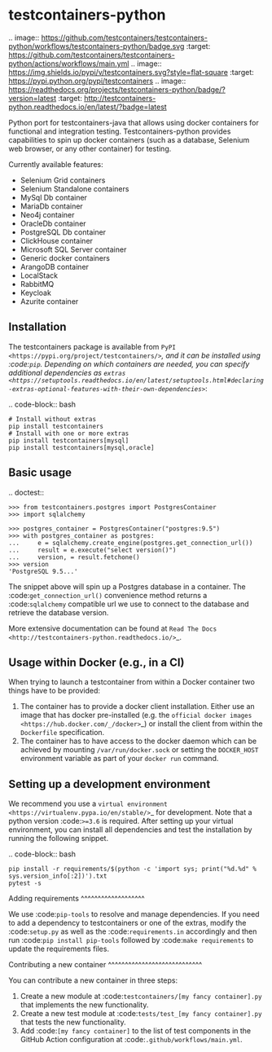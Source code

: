 testcontainers-python
=====================

.. image:: https://github.com/testcontainers/testcontainers-python/workflows/testcontainers-python/badge.svg
   :target: https://github.com/testcontainers/testcontainers-python/actions/workflows/main.yml
.. image:: https://img.shields.io/pypi/v/testcontainers.svg?style=flat-square
   :target: https://pypi.python.org/pypi/testcontainers
.. image:: https://readthedocs.org/projects/testcontainers-python/badge/?version=latest
   :target: http://testcontainers-python.readthedocs.io/en/latest/?badge=latest

Python port for testcontainers-java that allows using docker containers for functional and integration testing. Testcontainers-python provides capabilities to spin up docker containers (such as a database, Selenium web browser, or any other container) for testing.

Currently available features:

* Selenium Grid containers
* Selenium Standalone containers
* MySql Db container
* MariaDb container
* Neo4j container
* OracleDb container
* PostgreSQL Db container
* ClickHouse container
* Microsoft SQL Server container
* Generic docker containers
* ArangoDB container
* LocalStack
* RabbitMQ
* Keycloak
* Azurite container

Installation
------------

The testcontainers package is available from `PyPI <https://pypi.org/project/testcontainers/>`_, and it can be installed using :code:`pip`. Depending on which containers are needed, you can specify additional dependencies as `extras <https://setuptools.readthedocs.io/en/latest/setuptools.html#declaring-extras-optional-features-with-their-own-dependencies>`_:

.. code-block:: bash

    # Install without extras
    pip install testcontainers
    # Install with one or more extras
    pip install testcontainers[mysql]
    pip install testcontainers[mysql,oracle]

Basic usage
-----------

.. doctest::

    >>> from testcontainers.postgres import PostgresContainer
    >>> import sqlalchemy

    >>> postgres_container = PostgresContainer("postgres:9.5")
    >>> with postgres_container as postgres:
    ...     e = sqlalchemy.create_engine(postgres.get_connection_url())
    ...     result = e.execute("select version()")
    ...     version, = result.fetchone()
    >>> version
    'PostgreSQL 9.5...'

The snippet above will spin up a Postgres database in a container. The :code:`get_connection_url()` convenience method returns a :code:`sqlalchemy` compatible url we use to connect to the database and retrieve the database version.

More extensive documentation can be found at `Read The Docs <http://testcontainers-python.readthedocs.io/>`_.

Usage within Docker (e.g., in a CI)
-----------------------------------

When trying to launch a testcontainer from within a Docker container two things have to be provided:

1. The container has to provide a docker client installation. Either use an image that has docker pre-installed (e.g. the `official docker images <https://hub.docker.com/_/docker>`_) or install the client from within the `Dockerfile` specification.
2. The container has to have access to the docker daemon which can be achieved by mounting `/var/run/docker.sock` or setting the `DOCKER_HOST` environment variable as part of your `docker run` command.


Setting up a development environment
------------------------------------

We recommend you use a `virtual environment <https://virtualenv.pypa.io/en/stable/>`_ for development. Note that a python version :code:`>=3.6` is required. After setting up your virtual environment, you can install all dependencies and test the installation by running the following snippet.

.. code-block:: bash

    pip install -r requirements/$(python -c 'import sys; print("%d.%d" % sys.version_info[:2])').txt
    pytest -s

Adding requirements
^^^^^^^^^^^^^^^^^^^

We use :code:`pip-tools` to resolve and manage dependencies. If you need to add a dependency to testcontainers or one of the extras, modify the :code:`setup.py` as well as the :code:`requirements.in` accordingly and then run :code:`pip install pip-tools` followed by :code:`make requirements` to update the requirements files.

Contributing a new container
^^^^^^^^^^^^^^^^^^^^^^^^^^^^

You can contribute a new container in three steps:

1. Create a new module at :code:`testcontainers/[my fancy container].py` that implements the new functionality.
2. Create a new test module at :code:`tests/test_[my fancy container].py` that tests the new functionality.
3. Add :code:`[my fancy container]` to the list of test components in the GitHub Action configuration at :code:`.github/workflows/main.yml`.
